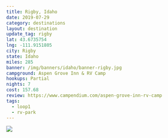 ```yaml
---
title: Rigby, Idaho
date: 2019-07-29
category: destinations
layout: destination
update_tag: rigby
lat: 43.6735754
lng: -111.9151805
city: Rigby
state: Idaho
miles: 285   
banner: /img/banners/idaho/banner-rigby.jpg
campground: Aspen Grove Inn & RV Camp
hookups: Partial
nights: 7
cost: 157.68
review: https://www.campendium.com/aspen-grove-inn-rv-camp
tags:
  - loop1
  - rv-park
---
```


<img src="{{ site.cdn }}/img/destinations/idaho/rigby-campsite.jpg" />



